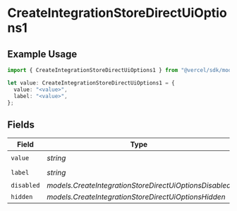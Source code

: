 # CreateIntegrationStoreDirectUiOptions1

## Example Usage

```typescript
import { CreateIntegrationStoreDirectUiOptions1 } from "@vercel/sdk/models/createintegrationstoredirectop.js";

let value: CreateIntegrationStoreDirectUiOptions1 = {
  value: "<value>",
  label: "<value>",
};
```

## Fields

| Field                                                  | Type                                                   | Required                                               | Description                                            |
| ------------------------------------------------------ | ------------------------------------------------------ | ------------------------------------------------------ | ------------------------------------------------------ |
| `value`                                                | *string*                                               | :heavy_check_mark:                                     | N/A                                                    |
| `label`                                                | *string*                                               | :heavy_check_mark:                                     | N/A                                                    |
| `disabled`                                             | *models.CreateIntegrationStoreDirectUiOptionsDisabled* | :heavy_minus_sign:                                     | N/A                                                    |
| `hidden`                                               | *models.CreateIntegrationStoreDirectUiOptionsHidden*   | :heavy_minus_sign:                                     | N/A                                                    |